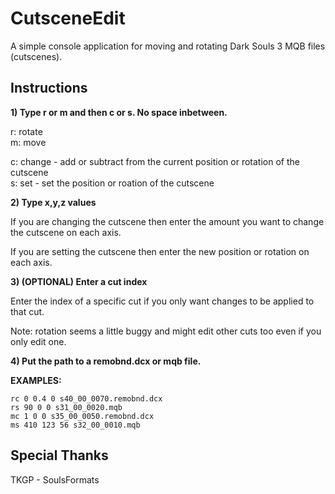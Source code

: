 # CutsceneEdit
A simple console application for moving and rotating Dark Souls 3 MQB files (cutscenes).

## Instructions

**1) Type r or m and then c or s. No space inbetween.**<br>

  r: rotate<br>
  m: move<br>

  c: change - add or subtract from the current position or rotation of the cutscene<br>
  s: set - set the position or roation of the cutscene<br>

**2) Type x,y,z values**<br>

  If you are changing the cutscene then enter the amount you want to change
  the cutscene on each axis.<br>

  If you are setting the cutscene then enter the new position or rotation on each axis.<br>

**3) (OPTIONAL) Enter a cut index**<br>

  Enter the index of a specific cut if you only want changes to be applied to that cut.<br>

  Note: rotation seems a little buggy and might edit other cuts too even if you only edit one.<br>

**4) Put the path to a remobnd.dcx or mqb file.**<br>

**EXAMPLES:**<br>

``rc 0 0.4 0 s40_00_0070.remobnd.dcx``<br>
``rs 90 0 0 s31_00_0020.mqb``<br>
``mc 1 0 0 s35_00_0050.remobnd.dcx``<br>
``ms 410 123 56 s32_00_0010.mqb``<br>

## Special Thanks<br>

TKGP - SoulsFormats
